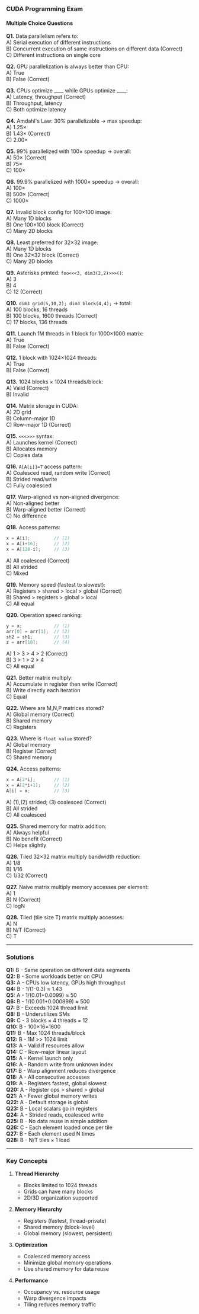 ### CUDA Programming Exam

#### Multiple Choice Questions

**Q1.** Data parallelism refers to:  
A) Serial execution of different instructions  
B) Concurrent execution of same instructions on different data (Correct)  
C) Different instructions on single core  

**Q2.** GPU parallelization is always better than CPU:  
A) True  
B) False (Correct)  

**Q3.** CPUs optimize ____ while GPUs optimize ____:  
A) Latency, throughput (Correct)  
B) Throughput, latency  
C) Both optimize latency  

**Q4.** Amdahl's Law: 30% parallelizable → max speedup:  
A) 1.25×  
B) 1.43× (Correct)  
C) 2.00×  

**Q5.** 99% parallelized with 100× speedup → overall:  
A) 50× (Correct)  
B) 75×  
C) 100×  

**Q6.** 99.9% parallelized with 1000× speedup → overall:  
A) 100×  
B) 500× (Correct)  
C) 1000×  

**Q7.** Invalid block config for 100×100 image:  
A) Many 1D blocks  
B) One 100×100 block (Correct)  
C) Many 2D blocks  

**Q8.** Least preferred for 32×32 image:  
A) Many 1D blocks  
B) One 32×32 block (Correct)  
C) Many 2D blocks  

**Q9.** Asterisks printed: `foo<<<3, dim3(2,2)>>>()`:  
A) 3  
B) 4  
C) 12 (Correct)  

**Q10.** `dim3 grid(5,10,2); dim3 block(4,4);` → total:  
A) 100 blocks, 16 threads  
B) 100 blocks, 1600 threads (Correct)  
C) 17 blocks, 136 threads  

**Q11.** Launch 1M threads in 1 block for 1000×1000 matrix:  
A) True  
B) False (Correct)  

**Q12.** 1 block with 1024×1024 threads:  
A) True  
B) False (Correct)  

**Q13.** 1024 blocks × 1024 threads/block:  
A) Valid (Correct)  
B) Invalid  

**Q14.** Matrix storage in CUDA:  
A) 2D grid  
B) Column-major 1D  
C) Row-major 1D (Correct)  

**Q15.** `<<<>>>` syntax:  
A) Launches kernel (Correct)  
B) Allocates memory  
C) Copies data  

**Q16.** `A[A[i]]=7` access pattern:  
A) Coalesced read, random write (Correct)  
B) Strided read/write  
C) Fully coalesced  

**Q17.** Warp-aligned vs non-aligned divergence:  
A) Non-aligned better  
B) Warp-aligned better (Correct)  
C) No difference  

**Q18.** Access patterns:  
```c
x = A[i];         // (1) 
x = A[i+16];      // (2)
x = A[128-i];     // (3)
```
A) All coalesced (Correct)  
B) All strided  
C) Mixed

**Q19.** Memory speed (fastest to slowest):  
A) Registers > shared > local > global (Correct)  
B) Shared > registers > global > local  
C) All equal

**Q20.** Operation speed ranking:
```c
y = x;            // (1)
arr[0] = arr[1];  // (2) 
sh2 = sh1;        // (3)
z = arr[10];      // (4)
```
A) 1 > 3 > 4 > 2 (Correct)  
B) 3 > 1 > 2 > 4  
C) All equal

**Q21.** Better matrix multiply:  
A) Accumulate in register then write (Correct)  
B) Write directly each iteration  
C) Equal

**Q22.** Where are M,N,P matrices stored?  
A) Global memory (Correct)  
B) Shared memory  
C) Registers

**Q23.** Where is `float value` stored?  
A) Global memory  
B) Register (Correct)  
C) Shared memory

**Q24.** Access patterns:
```c
x = A[2*i];       // (1)
x = A[2*i+1];     // (2) 
A[i] = x;         // (3)
```
A) (1),(2) strided; (3) coalesced (Correct)  
B) All strided  
C) All coalesced

**Q25.** Shared memory for matrix addition:  
A) Always helpful  
B) No benefit (Correct)  
C) Helps slightly

**Q26.** Tiled 32×32 matrix multiply bandwidth reduction:  
A) 1/8  
B) 1/16  
C) 1/32 (Correct)

**Q27.** Naive matrix multiply memory accesses per element:  
A) 1  
B) N (Correct)  
C) logN

**Q28.** Tiled (tile size T) matrix multiply accesses:  
A) N  
B) N/T (Correct)  
C) T

---

### Solutions

**Q1:** B - Same operation on different data segments  
**Q2:** B - Some workloads better on CPU  
**Q3:** A - CPUs low latency, GPUs high throughput  
**Q4:** B - 1/(1-0.3) ≈ 1.43  
**Q5:** A - 1/(0.01+0.0099) ≈ 50  
**Q6:** B - 1/(0.001+0.000999) ≈ 500  
**Q7:** B - Exceeds 1024 thread limit  
**Q8:** B - Underutilizes SMs  
**Q9:** C - 3 blocks × 4 threads = 12  
**Q10:** B - 100×16=1600  
**Q11:** B - Max 1024 threads/block  
**Q12:** B - 1M >> 1024 limit  
**Q13:** A - Valid if resources allow  
**Q14:** C - Row-major linear layout  
**Q15:** A - Kernel launch only  
**Q16:** A - Random write from unknown index  
**Q17:** B - Warp alignment reduces divergence  
**Q18:** A - All consecutive accesses  
**Q19:** A - Registers fastest, global slowest  
**Q20:** A - Register ops > shared > global  
**Q21:** A - Fewer global memory writes  
**Q22:** A - Default storage is global  
**Q23:** B - Local scalars go in registers  
**Q24:** A - Strided reads, coalesced write  
**Q25:** B - No data reuse in simple addition  
**Q26:** C - Each element loaded once per tile  
**Q27:** B - Each element used N times  
**Q28:** B - N/T tiles × 1 load

---

### Key Concepts
1. **Thread Hierarchy**
    - Blocks limited to 1024 threads
    - Grids can have many blocks
    - 2D/3D organization supported

2. **Memory Hierarchy**
    - Registers (fastest, thread-private)
    - Shared memory (block-level)
    - Global memory (slowest, persistent)

3. **Optimization**
    - Coalesced memory access
    - Minimize global memory operations
    - Use shared memory for data reuse

4. **Performance**
    - Occupancy vs. resource usage
    - Warp divergence impacts
    - Tiling reduces memory traffic
